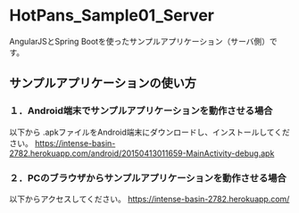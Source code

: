# HotPans_Sample01_Server
AngularJSとSpring Bootを使ったサンプルアプリケーション（サーバ側）です。

## サンプルアプリケーションの使い方

### １．Android端末でサンプルアプリケーションを動作させる場合

以下から .apkファイルをAndroid端末にダウンロードし、インストールしてください。
<https://intense-basin-2782.herokuapp.com/android/20150413011659-MainActivity-debug.apk>

### ２．PCのブラウザからサンプルアプリケーションを動作させる場合

以下からアクセスしてください。
<https://intense-basin-2782.herokuapp.com/>
